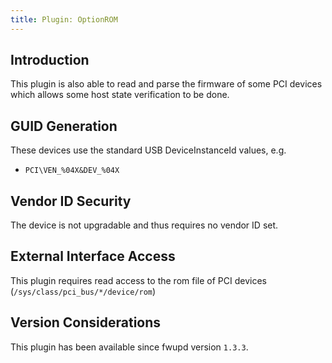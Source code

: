 ```yaml
---
title: Plugin: OptionROM
---
```


## Introduction

This plugin is also able to read and parse the firmware of some PCI devices
which allows some host state verification to be done.

## GUID Generation

These devices use the standard USB DeviceInstanceId values, e.g.

* `PCI\VEN_%04X&DEV_%04X`

## Vendor ID Security

The device is not upgradable and thus requires no vendor ID set.

## External Interface Access

This plugin requires read access to the rom file of PCI devices (`/sys/class/pci_bus/*/device/rom`)

## Version Considerations

This plugin has been available since fwupd version `1.3.3`.
